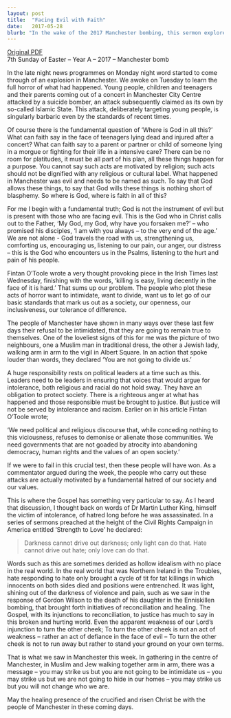 ```yaml
---
layout: post
title:  "Facing Evil with Faith"
date:   2017-05-28
blurb: "In the wake of the 2017 Manchester bombing, this sermon explores the question of where God is in the face of such evil. It asserts that God is not the instrument of evil but is present with those who are facing it, offering comfort and strength. The sermon also emphasizes the importance of not letting acts of terror divide us or erode our values, and highlights the power of love and light to drive out hate and darkness."
---
```

[Original PDF](/assets/pdf/7ofeaster2017.pdf)    
7th Sunday of Easter – Year A – 2017 – Manchester bomb

In the late night news programmes on Monday night word started to come through of an explosion in Manchester. We awoke on Tuesday to learn the full horror of what had happened. Young people, children and teenagers and their parents coming out of a concert in Manchester City Centre attacked by a suicide bomber, an attack subsequently claimed as its own by so-called Islamic State. This attack, deliberately targeting young people, is singularly barbaric even by the standards of recent times.

Of course there is the fundamental question of ‘Where is God in all this?’ What can faith say in the face of teenagers lying dead and injured after a concert? What can faith say to a parent or partner or child of someone lying in a morgue or fighting for their life in a intensive care? There can be no room for platitudes, it must be all part of his plan, all these things happen for a purpose. You cannot say such acts are motivated by religion; such acts should not be dignified with any religious or cultural label. What happened in Manchester was evil and needs to be named as such. To say that God allows these things, to say that God wills these things is nothing short of blasphemy. So where is God, where is faith in all of this?

For me I begin with a fundamental truth; God is not the instrument of evil but is present with those who are facing evil. This is the God who in Christ calls out to the Father, ‘My God, my God, why have you forsaken me?’ – who promised his disciples, ‘I am with you always – to the very end of the age.’ We are not alone - God travels the road with us, strengthening us, comforting us, encouraging us, listening to our pain, our anger, our distress – this is the God who encounters us in the Psalms, listening to the hurt and pain of his people.

Fintan O’Toole wrote a very thought provoking piece in the Irish Times last Wednesday, finishing with the words, ‘killing is easy, living decently in the face of it is hard.’ That sums up our problem. The people who plot these acts of horror want to intimidate, want to divide, want us to let go of our basic standards that mark us out as a society, our openness, our inclusiveness, our tolerance of difference.

The people of Manchester have shown in many ways over these last few days their refusal to be intimidated, that they are going to remain true to themselves. One of the loveliest signs of this for me was the picture of two neighbours, one a Muslim man in traditional dress, the other a Jewish lady, walking arm in arm to the vigil in Albert Square. In an action that spoke louder than words, they declared ‘You are not going to divide us.’

A huge responsibility rests on political leaders at a time such as this. Leaders need to be leaders in ensuring that voices that would argue for intolerance, both religious and racial do not hold sway. They have an obligation to protect society. There is a righteous anger at what has happened and those responsible must be brought to justice. But justice will not be served by intolerance and racism. Earlier on in his article Fintan O’Toole wrote;

‘We need political and religious discourse that, while conceding nothing to this viciousness, refuses to demonise or alienate those communities. We need governments that are not goaded by atrocity into abandoning democracy, human rights and the values of an open society.’

If we were to fail in this crucial test, then these people will have won. As a commentator argued during the week, the people who carry out these attacks are actually motivated by a fundamental hatred of our society and our values.

This is where the Gospel has something very particular to say. As I heard that discussion, I thought back on words of Dr Martin Luther King, himself the victim of intolerance, of hatred long before he was assassinated. In a series of sermons preached at the height of the Civil Rights Campaign in America entitled ‘Strength to Love’ he declared:

> Darkness cannot drive out darkness; only light can do that. Hate cannot drive out hate; only love can do that.

Words such as this are sometimes derided as hollow idealism with no place in the real world. In the real world that was Northern Ireland in the Troubles, hate responding to hate only brought a cycle of tit for tat killings in which innocents on both sides died and positions were entrenched. It was light, shining out of the darkness of violence and pain, such as we saw in the response of Gordon Wilson to the death of his daughter in the Enniskillen bombing, that brought forth initiatives of reconciliation and healing. The Gospel, with its injunctions to reconciliation, to justice has much to say in this broken and hurting world. Even the apparent weakness of our Lord’s injunction to turn the other cheek; To turn the other cheek is not an act of weakness – rather an act of defiance in the face of evil – To turn the other cheek is not to run away but rather to stand your ground on your own terms.

That is what we saw in Manchester this week. In gathering in the centre of Manchester, in Muslim and Jew walking together arm in arm, there was a message – you may strike us but you are not going to be intimidate us – you may strike us but we are not going to hide in our homes – you may strike us but you will not change who we are.

May the healing presence of the crucified and risen Christ be with the people of Manchester in these coming days.
